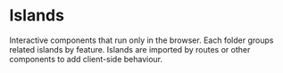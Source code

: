 # Islands

Interactive components that run only in the browser. Each folder groups
related islands by feature. Islands are imported by routes or other
components to add client-side behaviour.
